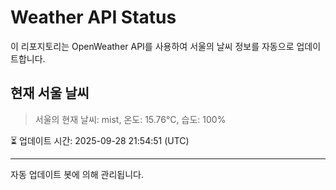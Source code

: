 
# Weather API Status

이 리포지토리는 OpenWeather API를 사용하여 서울의 날씨 정보를 자동으로 업데이트합니다.

## 현재 서울 날씨
> 서울의 현재 날씨: mist, 온도: 15.76°C, 습도: 100%

⏳ 업데이트 시간: 2025-09-28 21:54:51 (UTC)

---
자동 업데이트 봇에 의해 관리됩니다.
